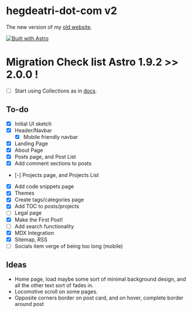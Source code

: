 # hegdeatri-dot-com v2

The new version of my [old website](https://old.hegdeatri.com).

[![Built with Astro](https://astro.badg.es/v1/built-with-astro.svg)](https://astro.build)

# Migration Check list Astro 1.9.2 >> 2.0.0 !

- [ ] Start using Collections as in [docs](https://docs.astro.build/en/guides/content-collections/#filtering-collection-queries).

## To-do

- [x] Initial UI sketch
- [x] Header/Navbar
  - [X] Mobile friendly navbar
- [x] Landing Page
- [x] About Page
- [x] Posts page, and Post List
- [x] Add comment sections to posts
- [-] Projects page, and Projects List
- [x] Add code snippets page
- [x] Themes
- [x] Create tags/categories page
- [x] Add TOC to posts/projects
- [ ] Legal page
- [x] Make the First Post!
- [ ] Add search functionality
- [x] MDX Integration
- [x] Sitemap, RSS
- [ ] Socials item verge of being too long (mobile)

## Ideas

- Home page, load maybe some sort of minimal background design,
  and all the other text sort of fades in.
- Locomotive scroll on some pages.
- Opposite corners border on post card, and on hover, complete border around post
